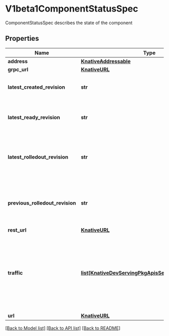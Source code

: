 # V1beta1ComponentStatusSpec

ComponentStatusSpec describes the state of the component
## Properties
Name | Type | Description | Notes
------------ | ------------- | ------------- | -------------
**address** | [**KnativeAddressable**](KnativeAddressable.md) |  | [optional] 
**grpc_url** | [**KnativeURL**](KnativeURL.md) |  | [optional] 
**latest_created_revision** | **str** | Latest revision name that is created | [optional] 
**latest_ready_revision** | **str** | Latest revision name that is in ready state | [optional] 
**latest_rolledout_revision** | **str** | Latest revision name that is rolled out with 100 percent traffic | [optional] 
**previous_rolledout_revision** | **str** | Previous revision name that is rolled out with 100 percent traffic | [optional] 
**rest_url** | [**KnativeURL**](KnativeURL.md) |  | [optional] 
**traffic** | [**list[KnativeDevServingPkgApisServingV1TrafficTarget]**](KnativeDevServingPkgApisServingV1TrafficTarget.md) | Traffic holds the configured traffic distribution for latest ready revision and previous rolled out revision. | [optional] 
**url** | [**KnativeURL**](KnativeURL.md) |  | [optional] 

[[Back to Model list]](../sdk_doc.md#documentation-for-models) [[Back to API list]](../sdk_doc.md#documentation-for-api-endpoints) [[Back to README]](../sdk_doc.md)


